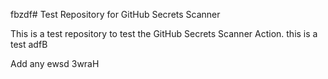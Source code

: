 fbzdf# Test Repository for GitHub Secrets Scanner

This is a test repository to test the GitHub Secrets Scanner Action.
this is a test
adfB

Add any 
ewsd
3wraH
